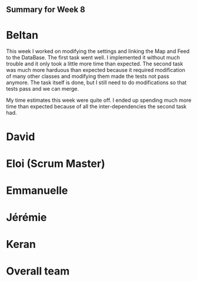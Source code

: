 ## Summary for Week 8

# Beltan

This week I worked on modifying the settings and linking the Map and Feed to the DataBase. The first task went well. I implemented it without much trouble and it only took a little more time than expected. The second task was much more harduous than expected because it required modification of many other classes and modifying them made the tests not pass anymore. The task itself is done, but I still need to do modifications so that tests pass and we can merge.

My time estimates this week were quite off. I ended up spending much more time than expected because of all the inter-dependencies the second task had.

# David


# Eloi (Scrum Master)


# Emmanuelle


# Jérémie


# Keran


# Overall team
